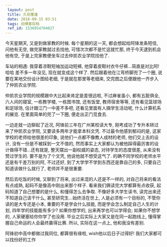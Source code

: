 ```yaml
---
 layout: post
 title: 久别重逢
 date: 2018-09-15 03:51
 tags: 旧博客存档
 ref_id: 1536954704027
---
```

今天星期天, 又是到做家教的时候. 每个星期的这一天, 都会想起给阿锋发条短信, 问他有无空, 做完家教就过去找他, 可惜次次都不是忙这就忙那,
终于今天逮到机会他有空, 于是上完家教便坐车过去仲凯农业学院找他了.



车站的相遇: 我穿着凉鞋短袖加运动短裤, 他穿着皮鞋衬衣牛仔裤...简直是对比阿! 哈哈 差不多一年没见, 现在就变成这个样了.
然后跟着他在江弯桥脚兜了一个圈, 说要在某地交份设计图给老细, 于是就在那里等老细来, 交完图之后便跟他一齐步入了仲凯农业学院.



仲凯农业学院的规模跟中大比起来肯定是差很远啦, 不过麻雀虽小, 都有五脏俱全, 六人间的寝室, 一栋教学楼, 一栋图书馆, 还有饭堂, 教师宿舍等等,
还有看见篮球场和足球场, 估计跟江门一中差不多吧, 还看见里面有人搞学生活动呢, 什么计算机系的展览. 在里面简单的兜了一下圈, 便走出正门觅食去.



一边走就一边聊起了近况, 阿锋前三年在广州某校读大专, 刚考成功了专升本转过来了仲凯农业学院, 又要读多两年才能拿本科文凭. 不过最令他感到郁闷的是,
这家学校的老师给他很差的印象, 说他们一点都不像教人成材的老师, 他们交上去的设计, 没有一份是不被踩到一文不值的,
然而事实上大家都认为被他踩得最厉害的设计做得不错...还有就是, 整天摆出一副权威的姿态, 对待学生的态度很差, 从来没有赞过学生的. 要不是为了个文凭,
他说他就不想受这气了. 的确不同学校的老师水平还是有千差万别的阿, 不过还好, 到了大学学不学到东西还是靠自己的多, 只要自己知道该做什么就行了,
老师并不是很重要.



然后去吃饭的时候, 又聊到了将来, 出过来混的人还是不一样的, 对自己将来的看法有点成熟, 起码不是像高中刚出来那个样子. 看来我们俩读完大学都算有点收获,
起码知道了自己想要的是什么, 和懂得怎么去争取. 不像好多大学生读书, 读完出来还不知道自己该干什么, 甚至研究生...始终活在世上,
人是必须有一个目标的, 不管你读的是大专还是小本, 重要的不是学会什么技能, 而是学会怎么制定自己人生的计划, 四年学的技能能有多少? 如果你想学的,
出来再学也可以学得会; 如果你不想学的, 人家硬塞给你你学了也没用. 毕业之后实际上大家又是在同一起跑线上, 懂得掌握自己命运的人会最终赢得比赛. 所以,
实际在这一点上, 他和我没有差别.



阿锋初中高中都做过我同位, 都算很有缘啦, wish他以后日子过得好! 我们大家都可以找份好的工作


